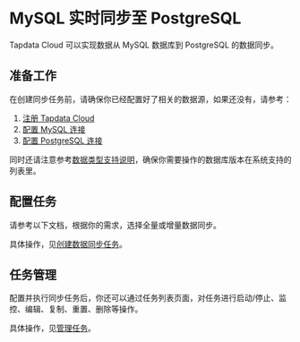 # MySQL 实时同步至 PostgreSQL

Tapdata Cloud 可以实现数据从 MySQL 数据库到 PostgreSQL 的数据同步。 

## 准备工作 

在创建同步任务前，请确保你已经配置好了相关的数据源，如果还没有，请参考： 

1. [注册 Tapdata Cloud](https://cloud.tapdata.net)
2. [配置 MySQL 连接](../../prerequisites/certified/mysql.md)
3. [配置 PostgreSQL 连接](../../prerequisites/certified/postgresql.md)

同时还请注意参考[数据类型支持说明](../../user-guide/no-supported-data-type.md)，确保你需要操作的数据库版本在系统支持的列表里。

## 配置任务 

请参考以下文档，根据你的需求，选择全量或增量数据同步。

具体操作，见[创建数据同步任务](../../quick-start/create-task)。

## 任务管理 

配置并执行同步任务后，你还可以通过任务列表页面，对任务进行启动/停止、监控、编辑、复制、重置、删除等操作。 

具体操作，见[管理任务](../../user-guide/copy-data/manage-task.md)。